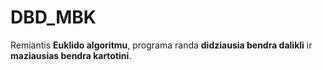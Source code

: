 # DBD_MBK

Remiantis **Euklido algoritmu**, programa randa **didziausia bendra dalikli** ir **maziausias bendra kartotini**.
